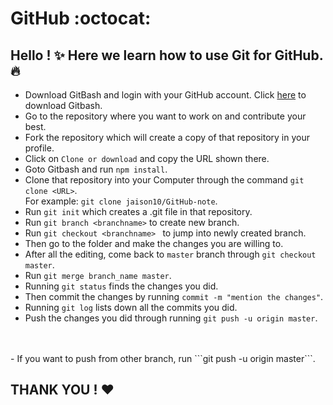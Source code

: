 # GitHub :octocat:
## Hello ! :sparkles: Here we learn how to use Git for GitHub.:fire:

- Download GitBash and login with your GitHub account. Click [here](https://git-scm.com/downloads) to download Gitbash. 
- Go to the repository where you want to work on and contribute your best. 
- Fork the repository which will create a copy of that repository in your profile. 
- Click on ``` Clone or download ``` and copy the URL shown there. 
- Goto Gitbash and run ```npm install```. 
- Clone that repository into your Computer through the command ```git clone <URL>```.
<br>  For example: ```git clone jaison10/GitHub-note```. 
- Run ```git init``` which creates a .git file in that repository.
- Run ```git branch <branchname>``` to create new branch.
- Run ```git checkout <branchname> ``` to jump into newly created branch. 
- Then go to the folder and make the changes you are willing to.
- After all the editing, come back to ```master``` branch through ```git checkout master```. 
- Run ```git merge branch_name master```.
- Running ```git status``` finds the changes you did.
- Then commit the changes by running ```commit -m "mention the changes"```. 
- Running ```git log``` lists down all the commits you did.
- Push the changes you did through running ```git push -u origin master```.
<br>
<br>
- If you want to push from other branch, run ```git push -u origin master```.


## THANK YOU ! :heart:


